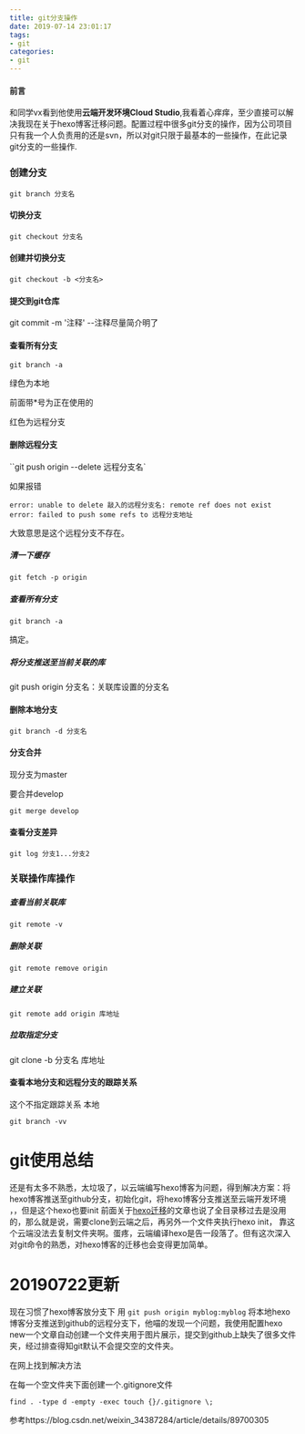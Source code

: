 ```yaml
---
title: git分支操作
date: 2019-07-14 23:01:17
tags:
- git
categories:
- git
---
```


#### 前言

和同学vx看到他使用**云端开发环境Cloud Studio**,我看着心痒痒，至少直接可以解决我现在关于hexo博客迁移问题。配置过程中很多git分支的操作，因为公司项目只有我一个人负责用的还是svn，所以对git只限于最基本的一些操作，在此记录git分支的一些操作.

### 创建分支

`git branch 分支名`

#### 切换分支

`git checkout 分支名`

#### 创建并切换分支

`git checkout -b <分支名>`

#### 提交到git仓库

git commit -m '注释' --注释尽量简介明了

#### 查看所有分支

 `git branch -a`

绿色为本地

前面带*号为正在使用的

红色为远程分支

#### 删除远程分支

``git push origin --delete 远程分支名`

如果报错

```
error: unable to delete 敲入的远程分支名: remote ref does not exist
error: failed to push some refs to 远程分支地址
```

大致意思是这个远程分支不存在。

##### 清一下缓存

 `git fetch -p origin`

##### 查看所有分支

 `git branch -a`

搞定。

##### 将分支推送至当前关联的库

git push origin  分支名：关联库设置的分支名

#### 删除本地分支

`git branch -d 分支名`

#### 分支合并

现分支为master

要合并develop

`git merge develop`

#### 查看分支差异

`git log 分支1...分支2`

### 关联操作库操作

##### 查看当前关联库

`git remote -v`

##### 删除关联

`git remote remove origin`

##### 建立关联

`git remote add origin 库地址`

##### 拉取指定分支

git clone -b 分支名 库地址

#### 查看本地分支和远程分支的跟踪关系

这个不指定跟踪关系 本地

```
git branch -vv
```

# git使用总结

还是有太多不熟悉，太垃圾了，以云端编写hexo博客为问题，得到解决方案：将hexo博客推送至github分支，初始化git，将hexo博客分支推送至云端开发环境 ，，但是这个hexo也要init 前面关于[hexo迁移](https://zhbzdnb.github.io/zhbzdnb.github.io/2019/06/22/hexo%E5%8D%9A%E5%AE%A2%E8%BF%81%E7%A7%BB/)的文章也说了全目录移过去是没用的，那么就是说，需要clone到云端之后，再另外一个文件夹执行hexo init， 靠这个云端没法去复制文件夹啊。蛋疼，云端编译hexo是告一段落了。但有这次深入对git命令的熟悉，对hexo博客的迁移也会变得更加简单。

# 20190722更新

现在习惯了hexo博客放分支下 用 `git push origin myblog:myblog` 将本地hexo博客分支推送到github的远程分支下，他喵的发现一个问题，我使用配置hexo new一个文章自动创建一个文件夹用于图片展示，提交到github上缺失了很多文件夹，经过排查得知git默认不会提交空的文件夹。

在网上找到解决方法

在每一个空文件夹下面创建一个.gitignore文件

```
find . -type d -empty -exec touch {}/.gitignore \;
```

参考https://blog.csdn.net/weixin_34387284/article/details/89700305
